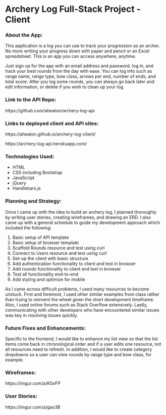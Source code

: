 <h1>Archery Log Full-Stack Project - Client</h1>

<h3>About the App:</h3>
<p>This application is a log you can use to track your progression as an archer. No more writing your progress down with paper and pencil or an Excel spreadsheet. This is an app you can access anywhere, anytime.</p>
<p>Just sign up for the app with an email address and password, log in, and track your best rounds from the day with ease. You can log info such as range name, range type, bow class, arrows per end, number of ends, and total score. After you log some rounds, you can always go back later and edit information, or delete if you wish to clean up your log.</p>

<h3>Link to the API Repo:</h3> <p>https://github.com/aheaton/archery-log-api</p>

<h3>Links to deployed client and API sites:</h3>
<p>https://aheaton.github.io/archery-log-client/</p>
<p>https://archery-log-api.herokuapp.com/</p>

<h3>Technologies Used:</h3>
<ul>
<li>HTML</li>
<li>CSS including Bootstrap</li>
<li>JavaScript</li>
<li>jQuery</li>
<li>Handlebars.js</li>
</ul>

<h3>Planning and Strategy:</h3>
<p>Once I came up with the idea to build an archery log, I planned thoroughly by writing user stories, creating wireframes, and drawing an ERD. I also came up with a general schedule to guide my development approach which included the following:</p>
<ol>
<li>Basic setup of API template</li>
<li>Basic setup of browser template</li>
<li>Scaffold Rounds resource and test using curl</li>
<li>Connect to Users resource and test using curl</li>
<li>Set-up the client with basic structure</li>
<li>Add authentication functionality to client and test in browser</li>
<li>Add rounds functionality to client and test in browser</li>
<li>Test all functionality end-to-end</li>
<li>Add styling and optimize for mobile</li>
</ol>
<p>As I came across difficult problems, I used many resources to become unstuck. First and foremost, I used other similar examples from class rather than trying to reinvent the wheel given the short development timeframe. Also, I used online forums such as Stack Overflow extensively. Lastly, communicating with other developers who have encountered similar issues was key in resolving issues quickly.</p>

<h3>Future Fixes and Enhancements:</h3>
<p>Specific to the frontend, I would like to enhance my list view so that the list items come back in chronological order and if a user edits one resource, not all resources need to refresh. In addition, I would like to create category dropdowns so a user can view rounds by range type and bow class, for example.</p>

<h3>Wireframes:</h3>
<p>https://imgur.com/a/K0xFP</p>

<h3>User Stories:</h3>
<p>https://imgur.com/a/gao3B</p>

